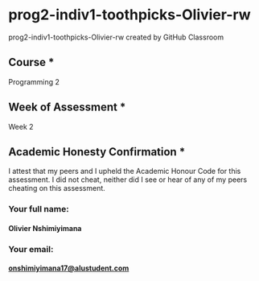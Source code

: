 # prog2-indiv1-toothpicks-Olivier-rw
prog2-indiv1-toothpicks-Olivier-rw created by GitHub Classroom

## Course *
Programming 2

## Week of Assessment *
Week 2

## Academic Honesty Confirmation *
I attest that my peers and I upheld the Academic Honour Code for this assessment. I did not cheat, neither did I see or hear of any of my peers cheating on this assessment.

### Your full name: 
#### Olivier Nshimiyimana
### Your email: 
#### onshimiyimana17@alustudent.com
